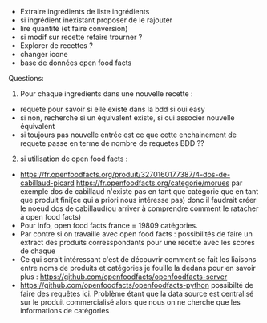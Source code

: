 - Extraire ingrédients de liste ingrédients
- si ingrédient inexistant proposer de le rajouter
- lire quantité (et faire conversion)
- si modif sur recette refaire trourner ?
- Explorer de recettes ?
- changer icone
- base de données open food facts 




Questions:

1. Pour chaque ingredients dans une nouvelle recette : 
- requete pour savoir si elle existe dans la bdd si oui easy
- si non, recherche si un équivalent existe, si oui associer nouvelle équivalent
- si toujours pas nouvelle entrée 
est ce que cette enchainement de requete passe en terme de nombre de requetes BDD ??
  

2. si utilisation de open food facts : 
- https://fr.openfoodfacts.org/produit/3270160177387/4-dos-de-cabillaud-picard
https://fr.openfoodfacts.org/categorie/morues
par exemple dos de cabillaud n'existe pas en tant que catégorie
que en tant que produit fini(ce qui a priori nous intéresse pas)
donc il faudrait créer le noeud dos de cabillaud(ou arriver à comprendre comment le ratacher à open food facts)
- Pour info, open food facts france = 19809 catégories.
- Par contre si on travaille avec open food facts : possibilités de faire un extract des produits corresspondants pour une recette
avec les scores de chaque
- Ce qui serait intéressant c'est de découvrir comment se fait les liaisons entre noms de produits et catégories
je fouille la dedans pour en savoir plus : https://github.com/openfoodfacts/openfoodfacts-server
- https://github.com/openfoodfacts/openfoodfacts-python possibilté de faire des requêtes ici. Problème étant que la data source est centralisé sur le produit commercialisé alors que nous on ne cherche que les informations de catégories
